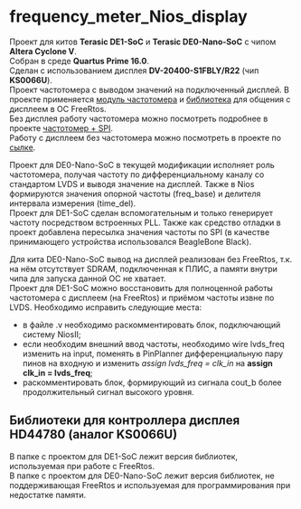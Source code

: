 # frequency_meter_Nios_display
Проект для китов **Terasic DE1-SoC** и **Terasic DE0-Nano-SoC** с чипом **Altera Cyclone V**.  
Собран в среде **Quartus Prime 16.0**.  
Сделан с использованием дисплея **DV-20400-S1FBLY/R22** (чип **KS0066U**).  
Проект частотомера с выводом значений на подключенный дисплей.
В проекте применяется [модуль частотомера](https://github.com/FlexlabCompany/frequency_meter_Nios_display/tree/master/freq_m_module) и [библиотека](https://github.com/FlexlabCompany/frequency_meter_Nios_display/tree/master/hd44780) для общения с дисплеем в ОС FreeRtos.  
Без дисплея работу частотомера можно посмотреть подробнее в проекте [частотомер + SPI](https://github.com/PetrDYu/frequency_meter).  
Работу с дисплеем без частотомера можно посмотреть в проекте по [сылке](https://github.com/PetrDYu/freertos_niosII/tree/master/freertos_niosII_display).

Проект для DE0-Nano-SoC в текущей модификации исполняет роль частотомера, получая частоту по дифференциальному каналу со стандартом LVDS и выводя значение на дисплей. Также в Nios формируются значения опорной частоты (freq_base) и делителя интервала измерения (time_del).  
Проект для DE1-SoC сделан вспомогательным и только генерирует частоту посредством встроенных PLL. 
Также как средство отладки в проект добавлена пересылка значения частоты по SPI (в качестве принимающего устройства использовался BeagleBone Black).  

Для кита DE0-Nano-SoC вывод на дисплей реализован без FreeRtos, т.к. на нём отсутствует SDRAM, подключенная к ПЛИС, а памяти внутри чипа для запуска данной ОС не хватает.  
Проект для DE1-SoC можно восстановить для полноценной работы частотомера с дисплеем (на FreeRtos) и приёмом частоты извне по LVDS. Необходимо исправить следующие места:
- в файле .v необходимо раскомментировать блок, подключающий систему NiosII;
- если необходим внешний ввод частоты, необходимо wire lvds_freq изменить на input, поменять в PinPlanner дифференциальную пару пинов на входную и изменить *assign lvds_freq = clk_in* на **assign clk_in = lvds_freq**;
- раскомментировать блок, формирующий из сигнала cout_b более продолжительный сигнал высокого уровня.


## Библиотеки для контроллера дисплея HD44780 (аналог KS0066U)
В папке с проектом для DE1-SoC лежит версия библиотек, используемая при работе с FreeRtos.  
В папке с проектом для DE0-Nano-SoC лежит версия библиотек, не поддерживающая FreeRtos и используемая для программирования при недостатке памяти.
